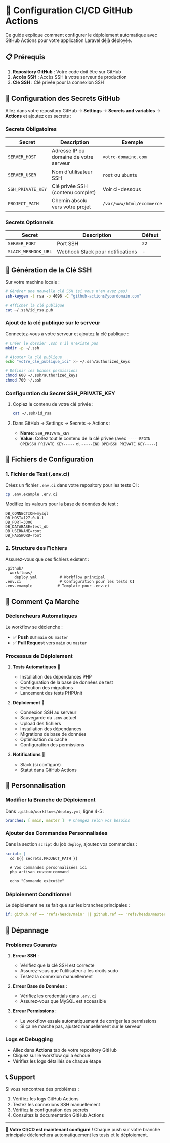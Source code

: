 # 🚀 Configuration CI/CD GitHub Actions

Ce guide explique comment configurer le déploiement automatique avec GitHub Actions pour votre application Laravel déjà déployée.

## 📋 Prérequis

1. **Repository GitHub** : Votre code doit être sur GitHub
2. **Accès SSH** : Accès SSH à votre serveur de production
3. **Clé SSH** : Clé privée pour la connexion SSH

## 🔧 Configuration des Secrets GitHub

Allez dans votre repository GitHub → **Settings** → **Secrets and variables** → **Actions** et ajoutez ces secrets :

### Secrets Obligatoires

| Secret | Description | Exemple |
|--------|-------------|---------|
| `SERVER_HOST` | Adresse IP ou domaine de votre serveur | `votre-domaine.com` |
| `SERVER_USER` | Nom d'utilisateur SSH | `root` ou `ubuntu` |
| `SSH_PRIVATE_KEY` | Clé privée SSH (contenu complet) | Voir ci-dessous |
| `PROJECT_PATH` | Chemin absolu vers votre projet | `/var/www/html/ecommerce` |

### Secrets Optionnels

| Secret | Description | Défaut |
|--------|-------------|---------|
| `SERVER_PORT` | Port SSH | `22` |
| `SLACK_WEBHOOK_URL` | Webhook Slack pour notifications | - |

## 🔑 Génération de la Clé SSH

Sur votre machine locale :

```bash
# Générer une nouvelle clé SSH (si vous n'en avez pas)
ssh-keygen -t rsa -b 4096 -C "github-actions@yourdomain.com"

# Afficher la clé publique
cat ~/.ssh/id_rsa.pub
```

### Ajout de la clé publique sur le serveur

Connectez-vous à votre serveur et ajoutez la clé publique :

```bash
# Créer le dossier .ssh s'il n'existe pas
mkdir -p ~/.ssh

# Ajouter la clé publique
echo "votre_clé_publique_ici" >> ~/.ssh/authorized_keys

# Définir les bonnes permissions
chmod 600 ~/.ssh/authorized_keys
chmod 700 ~/.ssh
```

### Configuration du Secret SSH_PRIVATE_KEY

1. Copiez le contenu de votre clé privée :
   ```bash
   cat ~/.ssh/id_rsa
   ```

2. Dans GitHub → Settings → Secrets → Actions :
   - **Name**: `SSH_PRIVATE_KEY`
   - **Value**: Collez tout le contenu de la clé privée (avec `-----BEGIN OPENSSH PRIVATE KEY-----` et `-----END OPENSSH PRIVATE KEY-----`)

## 📁 Fichiers de Configuration

### 1. Fichier de Test (.env.ci)

Créez un fichier `.env.ci` dans votre repository pour les tests CI :

```bash
cp .env.example .env.ci
```

Modifiez les valeurs pour la base de données de test :
```env
DB_CONNECTION=mysql
DB_HOST=127.0.0.1
DB_PORT=3306
DB_DATABASE=test_db
DB_USERNAME=root
DB_PASSWORD=root
```

### 2. Structure des Fichiers

Assurez-vous que ces fichiers existent :
```
.github/
  workflows/
    deploy.yml          # Workflow principal
.env.ci                 # Configuration pour les tests CI
.env.example           # Template pour .env.ci
```

## 🚀 Comment Ça Marche

### Déclencheurs Automatiques

Le workflow se déclenche :
- ✅ **Push** sur `main` ou `master`
- ✅ **Pull Request** vers `main` ou `master`

### Processus de Déploiement

1. **Tests Automatiques** 🧪
   - Installation des dépendances PHP
   - Configuration de la base de données de test
   - Exécution des migrations
   - Lancement des tests PHPUnit

2. **Déploiement** 🚀
   - Connexion SSH au serveur
   - Sauvegarde du `.env` actuel
   - Upload des fichiers
   - Installation des dépendances
   - Migrations de base de données
   - Optimisation du cache
   - Configuration des permissions

3. **Notifications** 📢
   - Slack (si configuré)
   - Statut dans GitHub Actions

## 🔧 Personnalisation

### Modifier la Branche de Déploiement

Dans `.github/workflows/deploy.yml`, ligne 4-5 :
```yaml
branches: [ main, master ]  # Changez selon vos besoins
```

### Ajouter des Commandes Personnalisées

Dans la section `script` du job `deploy`, ajoutez vos commandes :
```yaml
script: |
  cd ${{ secrets.PROJECT_PATH }}

  # Vos commandes personnalisées ici
  php artisan custom:command

  echo "Commande exécutée"
```

### Déploiement Conditionnel

Le déploiement ne se fait que sur les branches principales :
```yaml
if: github.ref == 'refs/heads/main' || github.ref == 'refs/heads/master'
```

## 🐛 Dépannage

### Problèmes Courants

1. **Erreur SSH** :
   - Vérifiez que la clé SSH est correcte
   - Assurez-vous que l'utilisateur a les droits sudo
   - Testez la connexion manuellement

2. **Erreur Base de Données** :
   - Vérifiez les credentials dans `.env.ci`
   - Assurez-vous que MySQL est accessible

3. **Erreur Permissions** :
   - Le workflow essaie automatiquement de corriger les permissions
   - Si ça ne marche pas, ajustez manuellement sur le serveur

### Logs et Debugging

- Allez dans **Actions** tab de votre repository GitHub
- Cliquez sur le workflow qui a échoué
- Vérifiez les logs détaillés de chaque étape

## 📞 Support

Si vous rencontrez des problèmes :

1. Vérifiez les logs GitHub Actions
2. Testez les connexions SSH manuellement
3. Vérifiez la configuration des secrets
4. Consultez la documentation GitHub Actions

---

🎉 **Votre CI/CD est maintenant configuré !** Chaque push sur votre branche principale déclenchera automatiquement les tests et le déploiement.
